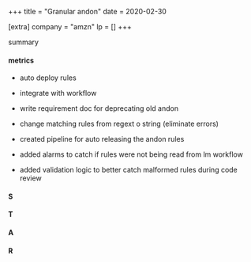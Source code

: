 +++
title = "Granular andon"
date = 2020-02-30

[extra]
company = "amzn"
lp = []
+++

summary

#### metrics
- auto deploy rules
- integrate with workflow
- write requirement doc for deprecating old andon
- change matching rules from regext o string (eliminate errors)
- created pipeline for auto releasing the andon rules
- added alarms to catch if rules were not being read from lm workflow

- added validation logic to better catch malformed rules during code review

#### S

#### T

#### A

#### R

